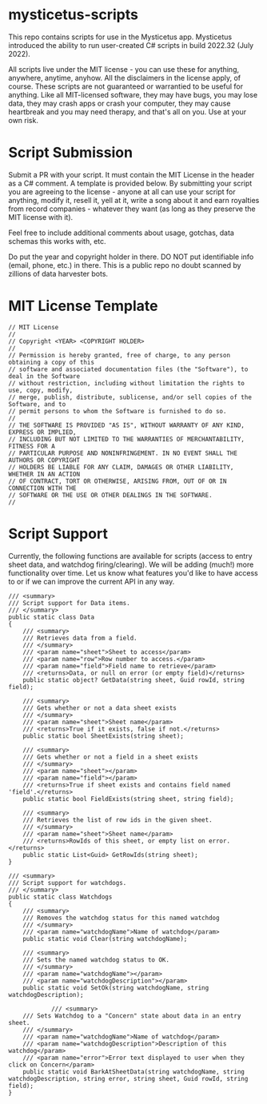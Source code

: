 # mysticetus-scripts

This repo contains scripts for use in the Mysticetus app. Mysticetus introduced the ability to run user-created C# scripts in build 2022.32 (July 2022).

All scripts live under the MIT license - you can use these for anything, anywhere, anytime, anyhow. All the disclaimers in the license apply, of course. These scripts are not guaranteed or warrantied to be useful for anything. Like all MIT-licensed software, they may have bugs, you may lose data, they may crash apps or crash your computer, they may cause heartbreak and you may need therapy, and that's all on you. Use at your own risk.

# Script Submission

Submit a PR with your script. It must contain the MIT License in the header as a C# comment. A template is provided below. By submitting your script you are agreeing to the license - anyone at all can use your script for anything, modify it, resell it, yell at it, write a song about it and earn royalties from record companies - whatever they want (as long as they preserve the MIT license with it).

Feel free to include additional comments about usage, gotchas, data schemas this works with, etc.

Do put the year and copyright holder in there. DO NOT put identifiable info (email, phone, etc.) in there. This is a public repo no doubt scanned by zillions of data harvester bots.

# MIT License Template
    // MIT License
    //
    // Copyright <YEAR> <COPYRIGHT HOLDER>
    //
    // Permission is hereby granted, free of charge, to any person obtaining a copy of this
    // software and associated documentation files (the "Software"), to deal in the Software
    // without restriction, including without limitation the rights to use, copy, modify,
    // merge, publish, distribute, sublicense, and/or sell copies of the Software, and to
    // permit persons to whom the Software is furnished to do so.
    // 
    // THE SOFTWARE IS PROVIDED "AS IS", WITHOUT WARRANTY OF ANY KIND, EXPRESS OR IMPLIED,
    // INCLUDING BUT NOT LIMITED TO THE WARRANTIES OF MERCHANTABILITY, FITNESS FOR A
    // PARTICULAR PURPOSE AND NONINFRINGEMENT. IN NO EVENT SHALL THE AUTHORS OR COPYRIGHT
    // HOLDERS BE LIABLE FOR ANY CLAIM, DAMAGES OR OTHER LIABILITY, WHETHER IN AN ACTION
    // OF CONTRACT, TORT OR OTHERWISE, ARISING FROM, OUT OF OR IN CONNECTION WITH THE
    // SOFTWARE OR THE USE OR OTHER DEALINGS IN THE SOFTWARE.
    //

# Script Support
Currently, the following functions are available for scripts (access to entry sheet data, and watchdog firing/clearing). We will be adding (much!) more functionality over time. Let us know what features you'd like to have access to or if we can improve the current API in any way.

	/// <summary>
	/// Script support for Data items.
	/// </summary>
	public static class Data
	{
		/// <summary>
		/// Retrieves data from a field. 
		/// </summary>
		/// <param name="sheet">Sheet to access</param>
		/// <param name="row">Row number to access.</param>
		/// <param name="field">Field name to retrieve</param>
		/// <returns>Data, or null on error (or empty field)</returns>
		public static object? GetData(string sheet, Guid rowId, string field);

		/// <summary>
		/// Gets whether or not a data sheet exists
		/// </summary>
		/// <param name="sheet">Sheet name</param>
		/// <returns>True if it exists, false if not.</returns>
		public static bool SheetExists(string sheet);

		/// <summary>
		/// Gets whether or not a field in a sheet exists
		/// </summary>
		/// <param name="sheet"></param>
		/// <param name="field"></param>
		/// <returns>True if sheet exists and contains field named 'field'.</returns>
		public static bool FieldExists(string sheet, string field);

		/// <summary>
		/// Retrieves the list of row ids in the given sheet.
		/// </summary>
		/// <param name="sheet">Sheet name</param>
		/// <returns>RowIds of this sheet, or empty list on error.</returns>
		public static List<Guid> GetRowIds(string sheet);
	}

	/// <summary>
	/// Script support for watchdogs.
	/// </summary>
	public static class Watchdogs
	{
		/// <summary>
		/// Removes the watchdog status for this named watchdog
		/// </summary>
		/// <param name="watchdogName">Name of watchdog</param>
		public static void Clear(string watchdogName);

		/// <summary>
		/// Sets the named watchdog status to OK.
		/// </summary>
		/// <param name="watchdogName"></param>
		/// <param name="watchdogDescription"></param>
		public static void SetOk(string watchdogName, string watchdogDescription);

                /// <summary>
		/// Sets Watchdog to a "Concern" state about data in an entry sheet.
		/// </summary>
		/// <param name="watchdogName">Name of watchdog</param>
		/// <param name="watchdogDescription">Description of this watchdog</param>
		/// <param name="error">Error text displayed to user when they click on Concern</param>
		public static void BarkAtSheetData(string watchdogName, string watchdogDescription, string error, string sheet, Guid rowId, string field);
	}

